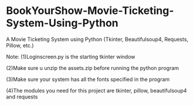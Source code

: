 # BookYourShow-Movie-Ticketing-System-Using-Python
A Movie Ticketing System using Python (Tkinter, Beautifulsoup4, Requests, Pillow, etc.)

Note:
(1)Loginscreen.py is the starting tkinter window

(2)Make sure u unzip the assets.zip before running the python program

(3)Make sure your system has all the fonts specified in the program

(4)The modules you need for this project are tkinter, pillow, beautifulsoup4 and requests
